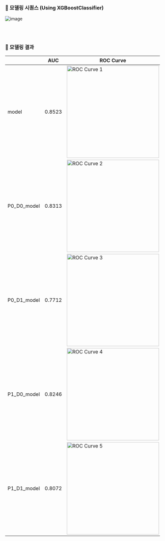### 📌 모델링 시퀀스 (Using XGBoostClassifier)
![image](https://github.com/user-attachments/assets/61e1f7f2-8b5b-4ade-a382-48ec4f2b8020)

<br/><br/>

### 📌 모델링 결과
<table>
    <thead>
        <tr>
            <th></th>
            <th>AUC</th>
            <th>ROC Curve</th>
            <th>Confusion Matrix</th>
        </tr>
    </thead>
    <tbody>
        <tr>
            <td>model</td>
            <td>0.8523</td>
            <td>
                <img src="https://github.com/user-attachments/assets/3b86643f-3b63-4bc9-b1d5-6adf584c5a06" style="width: 300px;" alt="ROC Curve 1">
            </td>
            <td>
                <img src="https://github.com/user-attachments/assets/32afa08b-a3ad-442e-95f2-8ec4ce6f6b26" style="width: 300px;" alt="Confusion Matrix 1">
            </td>
        </tr>
        <tr>
            <td>P0_D0_model</td>
            <td>0.8313</td>
            <td>
                <img src="https://github.com/user-attachments/assets/c6a02814-5a3e-4e7d-8af1-a7760d565a24" style="width: 300px;" alt="ROC Curve 2">
            </td>
            <td>
                <img src="https://github.com/user-attachments/assets/5f07a26f-e293-44ba-b94e-d707d15bdf51" style="width: 300px;" alt="Confusion Matrix 2">
            </td>
        </tr>
        <tr>
            <td>P0_D1_model</td>
            <td>0.7712</td>
            <td>
                <img src="https://github.com/user-attachments/assets/eec0d373-6567-4688-9a26-a9463167a8c8" style="width: 300px;" alt="ROC Curve 3">
            </td>
            <td>
                <img src="https://github.com/user-attachments/assets/f58562b9-1ef9-49dc-8908-ef041e14e0b0" style="width: 300px;" alt="Confusion Matrix 3">
            </td>
        </tr>
        <tr>
            <td>P1_D0_model</td>
            <td>0.8246</td>
            <td>
                <img src="https://github.com/user-attachments/assets/02255942-1fef-4e55-a717-3481e2659605" style="width: 300px;" alt="ROC Curve 4">
            </td>
            <td>
                <img src="https://github.com/user-attachments/assets/57c02ea9-fdc7-414f-857c-0fcb1fc18675" style="width: 300px;" alt="Confusion Matrix 4">
            </td>
        </tr>
        <tr>
            <td>P1_D1_model</td>
            <td>0.8072</td>
            <td>
                <img src="https://github.com/user-attachments/assets/90991a64-c9e4-4743-9acb-b491583410af" style="width: 300px;" alt="ROC Curve 5">
            </td>
            <td>
                <img src="https://github.com/user-attachments/assets/5da36d83-33a1-4485-bc01-0e4af9f032e8" style="width: 300px;" alt="Confusion Matrix 5">
            </td>
        </tr>
    </tbody>
</table>



